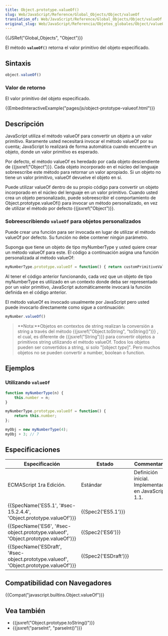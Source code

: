 ```yaml
---
title: Object.prototype.valueOf()
slug: Web/JavaScript/Reference/Global_Objects/Object/valueOf
translation_of: Web/JavaScript/Reference/Global_Objects/Object/valueOf
original_slug: Web/JavaScript/Referencia/Objetos_globales/Object/valueOf
---
```

{{JSRef("Global_Objects", "Object")}}

El método **`valueOf()`** retorna el valor primitivo del objeto especificado.

## Sintaxis

```js
object.valueOf()
```

### Valor de retorno

El valor primitivo del objeto especificado.

{{EmbedInteractiveExample("pages/js/object-prototype-valueof.html")}}

## Descripción

JavaScript utiliza el método valueOf para convertir un objeto a un valor primitivo. Raramente usted necesitará invocar el método valueOf por su cuenta; JavaScript lo realizará de forma automática cuando encuentre un objeto, donde un valor primitivo es esperado.

Por defecto, el método valueOf es heredado por cada objeto descendiente de {{jsxref("Object")}}. Cada objeto incorporado en el núcleo del lenguaje sobreescribe este método para retornar un valor apropiado. Si un objeto no tiene un valor primitivo, valueOf devuelve el objeto en sí.

Puede utilizar valueOf dentro de su propio código para convertir un objeto incorporado en el núcleo del lenguaje en un valor primitivo. Cuando usted crea un objeto personalizado, puede sobreescribir el comportamiento de Object.prototype.valueOf() para invocar un método personalizado, en vez de utilizar el método por defecto {{jsxref("Object")}}.

### Sobreescribiendo `valueOf` para objetos personalizados

Puede crear una función para ser invocada en lugar de utilizar el método valueOf por defecto. Su función no debe contener ningún parámetro.

Suponga que tiene un objeto de tipo myNumberType y usted quiere crear un método valueOf para este. El código a continuación asigna una función personalizada al método valueOf:

```js
myNumberType.prototype.valueOf = function() { return customPrimitiveValue; };
```

Al tener el código anterior funcionando, cada vez que un objeto de tipo myNumberType es utilizado en un contexto donde deba ser representado por un valor primitivo, JavaScript automáticamente invocará la función definida en el código anterior.

El método valueOf es invocado usualmente por JavaScript pero usted puede invocarlo directamente como sigue a continuación:

```js
myNumber.valueOf()
```

> **Nota:**Objetos en contextos de string realizan la conversión a string a través del método {{jsxref("Object.toString", "toString()")}} , el cual, es diferente de {{jsxref("String")}} para convertir objetos a primitivos string utilizando el método valueOf. Todos los objetos pueden ser convertidos a string, si solo "[object _type_]". Pero muchos objetos no se pueden convertir a number, boolean o function.

## Ejemplos

### Utilizando `valueOf`

```js
function myNumberType(n) {
    this.number = n;
}

myNumberType.prototype.valueOf = function() {
    return this.number;
};

myObj = new myNumberType(4);
myObj + 3; // 7
```

## Especificaciones

| Especificación                                                                                                   | Estado                       | Commentario                                         |
| ---------------------------------------------------------------------------------------------------------------- | ---------------------------- | --------------------------------------------------- |
| ECMAScript 1ra Edición.                                                                                          | Estándar                     | Definición inicial. Implementado en JavaScript 1.1. |
| {{SpecName('ES5.1', '#sec-15.2.4.4', 'Object.prototype.valueOf')}}                         | {{Spec2('ES5.1')}}     |                                                     |
| {{SpecName('ES6', '#sec-object.prototype.valueof', 'Object.prototype.valueOf')}}     | {{Spec2('ES6')}}         |                                                     |
| {{SpecName('ESDraft', '#sec-object.prototype.valueof', 'Object.prototype.valueOf')}} | {{Spec2('ESDraft')}} |                                                     |

## Compatibilidad con Navegadores

{{Compat("javascript.builtins.Object.valueOf")}}

## Vea también

- {{jsxref("Object.prototype.toString()")}}
- {{jsxref("parseInt", "parseInt()")}}
